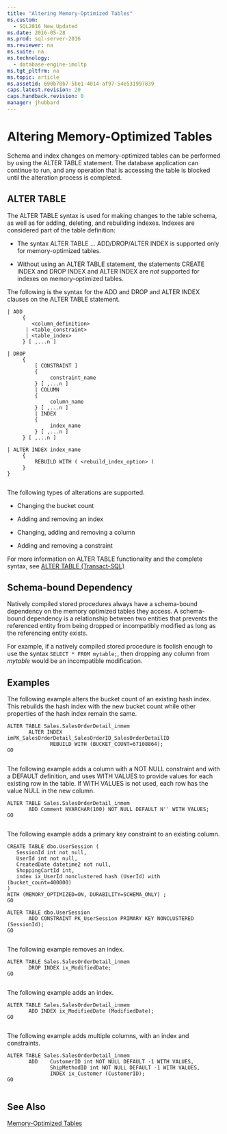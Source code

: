 ```yaml
---
title: "Altering Memory-Optimized Tables"
ms.custom: 
  - SQL2016_New_Updated
ms.date: 2016-05-28
ms.prod: sql-server-2016
ms.reviewer: na
ms.suite: na
ms.technology: 
  - database-engine-imoltp
ms.tgt_pltfrm: na
ms.topic: article
ms.assetid: 690b70b7-5be1-4014-af97-54e531997839
caps.latest.revision: 20
caps.handback.revision: 0
manager: jhubbard
---
```

# Altering Memory-Optimized Tables
Schema and index changes on memory-optimized tables can be performed by using the ALTER TABLE statement. The database application can continue to run, and any operation that is accessing the table is blocked until the alteration process is completed.  
  
## ALTER TABLE  
 The ALTER TABLE syntax is used for making changes to the table schema, as well as for adding, deleting, and rebuilding indexes. Indexes are considered part of the table definition:  
  
-   The syntax ALTER TABLE … ADD/DROP/ALTER INDEX is supported only for memory-optimized tables.  
  
-   Without using an ALTER TABLE statement, the statements CREATE INDEX and DROP INDEX and ALTER INDEX are *not* supported for indexes on memory-optimized tables.  
  
 The following is the syntax for the ADD and DROP and ALTER INDEX clauses on the ALTER TABLE statement.  
  
```  
| ADD   
     {   
        <column_definition>  
      | <table_constraint>  
      | <table_index>    
     } [ ,...n ]  
  
| DROP   
     {  
         [ CONSTRAINT ]   
         {   
              constraint_name   
         } [ ,...n ]  
         | COLUMN   
         {  
              column_name   
         } [ ,...n ]  
         | INDEX   
         {  
              index_name   
         } [ ,...n ]  
     } [ ,...n ]  
  
| ALTER INDEX index_name  
     {   
         REBUILD WITH ( <rebuild_index_option> )     
     }  
}  
  
```  
  
 The following types of alterations are supported.  
  
-   Changing the bucket count  
  
-   Adding and removing an index  
  
-   Changing, adding and removing a column  
  
-   Adding and removing a constraint  
  
 For more information on ALTER TABLE functionality and the complete syntax, see [ALTER TABLE (Transact-SQL)](assetId:///f1745145-182d-4301-a334-18f799d361d1)  
  
## Schema-bound Dependency  
 Natively compiled stored procedures always have a schema-bound dependency on the memory optimized tables they access. A schema-bound dependency is a relationship between two entities that prevents the referenced entity from being dropped or incompatibly modified as long as the referencing entity exists.  
  
 For example, if a natively compiled stored procedure is foolish enough to use the syntax `SELECT * FROM mytable;`, then dropping any column from *mytable* would be an incompatible modification.  
  
## Examples  
 The following example alters the bucket count of an existing hash index. This rebuilds the hash index with the new bucket count while other properties of the hash index remain the same.  
  
```  
ALTER TABLE Sales.SalesOrderDetail_inmem   
       ALTER INDEX imPK_SalesOrderDetail_SalesOrderID_SalesOrderDetailID  
              REBUILD WITH (BUCKET_COUNT=67108864);  
GO  
  
```  
  
 The following example adds a column with a NOT NULL constraint and with a DEFAULT definition, and uses WITH VALUES to provide values for each existing row in the table. If WITH VALUES is not used, each row has the value NULL in the new column.  
  
```  
ALTER TABLE Sales.SalesOrderDetail_inmem  
       ADD Comment NVARCHAR(100) NOT NULL DEFAULT N'' WITH VALUES;  
GO  
  
```  
  
 The following example adds a primary key constraint to an existing column.  
  
```  
CREATE TABLE dbo.UserSession (   
   SessionId int not null,   
   UserId int not null,   
   CreatedDate datetime2 not null,   
   ShoppingCartId int,   
   index ix_UserId nonclustered hash (UserId) with (bucket_count=400000)   
)   
WITH (MEMORY_OPTIMIZED=ON, DURABILITY=SCHEMA_ONLY) ;  
GO  
  
ALTER TABLE dbo.UserSession  
       ADD CONSTRAINT PK_UserSession PRIMARY KEY NONCLUSTERED (SessionId);  
GO  
  
```  
  
 The following example removes an index.  
  
```  
ALTER TABLE Sales.SalesOrderDetail_inmem  
       DROP INDEX ix_ModifiedDate;  
GO  
  
```  
  
 The following example adds an index.  
  
```  
ALTER TABLE Sales.SalesOrderDetail_inmem  
       ADD INDEX ix_ModifiedDate (ModifiedDate);  
GO  
  
```  
  
 The following example adds multiple columns, with an index and constraints.  
  
```  
ALTER TABLE Sales.SalesOrderDetail_inmem  
       ADD    CustomerID int NOT NULL DEFAULT -1 WITH VALUES,  
              ShipMethodID int NOT NULL DEFAULT -1 WITH VALUES,  
              INDEX ix_Customer (CustomerID);  
GO  
  
```  
  
## See Also  
 [Memory-Optimized Tables](../../Topics/TopicNameNotContainA/Memory-Optimized-Tables.md)